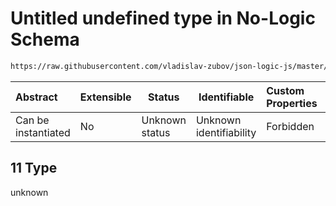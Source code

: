 # Untitled undefined type in No-Logic Schema

```txt
https://raw.githubusercontent.com/vladislav-zubov/json-logic-js/master/schemas/common/no-logic-object.json#/oneOf/1/allOf/1/not/oneOf/11
```




| Abstract            | Extensible | Status         | Identifiable            | Custom Properties | Additional Properties | Access Restrictions | Defined In                                                                   |
| :------------------ | ---------- | -------------- | ----------------------- | :---------------- | --------------------- | ------------------- | ---------------------------------------------------------------------------- |
| Can be instantiated | No         | Unknown status | Unknown identifiability | Forbidden         | Allowed               | none                | [no-logic-object.json\*](common/no-logic-object.json "open original schema") |

## 11 Type

unknown
